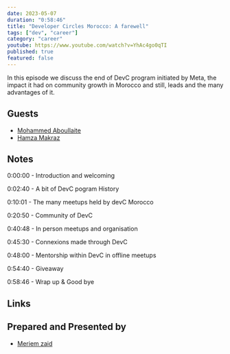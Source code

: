 ```yaml
---
date: 2023-05-07
duration: "0:58:46"
title: "Developer Circles Morocco: A farewell"
tags: ["dev", "career"]
category: "career"
youtube: https://www.youtube.com/watch?v=YhAc4go0qTI
published: true
featured: false
---
```


In this episode we discuss the end of DevC program initiated by Meta, the impact it had on community growth in Morocco and still, leads and the many advantages of it.

## Guests

- [Mohammed Aboullaite](https://twitter.com/laytoun)
- [Hamza Makraz](https://web.facebook.com/MakrazHamza)

## Notes

0:00:00 - Introduction and welcoming

0:02:40 - A bit of DevC pogram History

0:10:01 - The many meetups held by devC Morocco

0:20:50 - Community of DevC

0:40:48 - In person meetups and organisation

0:45:30 - Connexions made through DevC

0:48:00 - Mentorship within DevC in offline meetups

0:54:40 - Giveaway

0:58:46 - Wrap up & Good bye

## Links

## Prepared and Presented by

- [Meriem zaid](https://twitter.com/_iMeriem)

